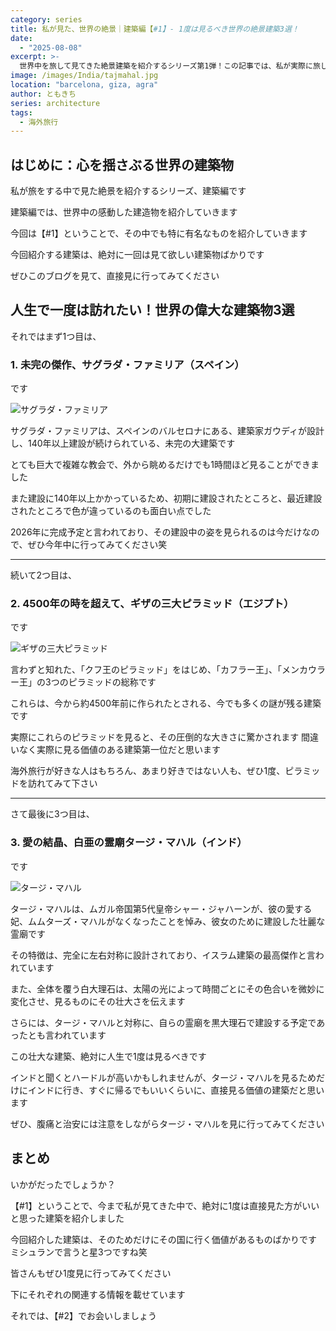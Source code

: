 ```yaml
---
category: series
title: 私が見た、世界の絶景｜建築編【#1】- 1度は見るべき世界の絶景建築3選！
date:
  - "2025-08-08"
excerpt: >-
  世界中を旅して見てきた絶景建築を紹介するシリーズ第1弾！この記事では、私が実際に旅して感動した世界の建築物の中から、スペインのサグラダ・ファミリア、エジプトのギザの三大ピラミッド、インドのタージ・マハルを厳選して紹介します。その建築のためだけにでも訪れる価値のある、一生に一度は見たい絶景の魅力に迫ります。
image: /images/India/tajmahal.jpg
location: "barcelona, giza, agra"
author: ともきち
series: architecture
tags:
  - 海外旅行
---
```


## はじめに：心を揺さぶる世界の建築物

私が旅をする中で見た絶景を紹介するシリーズ、建築編です

建築編では、世界中の感動した建造物を紹介していきます

今回は【#1】ということで、その中でも特に有名なものを紹介していきます

今回紹介する建築は、絶対に一回は見て欲しい建築物ばかりです

ぜひこのブログを見て、直接見に行ってみてください

## 人生で一度は訪れたい！世界の偉大な建築物3選

それではまず1つ目は、

### 1. 未完の傑作、サグラダ・ファミリア（スペイン）

です

![サグラダ・ファミリア](/images/Spain/sagrada-familia.jpg)

サグラダ・ファミリアは、スペインのバルセロナにある、建築家ガウディが設計し、140年以上建設が続けられている、未完の大建築です

とても巨大で複雑な教会で、外から眺めるだけでも1時間ほど見ることができました

また建設に140年以上かかっているため、初期に建設されたところと、最近建設されたところで色が違っているのも面白い点でした

2026年に完成予定と言われており、その建設中の姿を見られるのは今だけなので、ぜひ今年中に行ってみてください笑

---

続いて2つ目は、

### 2. 4500年の時を超えて、ギザの三大ピラミッド（エジプト）

です

![ギザの三大ピラミッド](/images/Egypt/the-three-great-pyramids-of-giza-with-sunset.jpg)

言わずと知れた、「クフ王のピラミッド」をはじめ、「カフラー王」、「メンカウラー王」の3つのピラミッドの総称です

これらは、今から約4500年前に作られたとされる、今でも多くの謎が残る建築です

実際にこれらのピラミッドを見ると、その圧倒的な大きさに驚かされます
間違いなく実際に見る価値のある建築第一位だと思います

海外旅行が好きな人はもちろん、あまり好きではない人も、ぜひ1度、ピラミッドを訪れてみて下さい

---

さて最後に3つ目は、

### 3. 愛の結晶、白亜の霊廟タージ・マハル（インド）

です

![タージ・マハル](/images/India/tajmahal.jpg)

タージ・マハルは、ムガル帝国第5代皇帝シャー・ジャハーンが、彼の愛する妃、ムムターズ・マハルがなくなったことを悼み、彼女のために建設した壮麗な霊廟です

その特徴は、完全に左右対称に設計されており、イスラム建築の最高傑作と言われています

また、全体を覆う白大理石は、太陽の光によって時間ごとにその色合いを微妙に変化させ、見るものにその壮大さを伝えます

さらには、タージ・マハルと対称に、自らの霊廟を黒大理石で建設する予定であったとも言われています

この壮大な建築、絶対に人生で1度は見るべきです

インドと聞くとハードルが高いかもしれませんが、タージ・マハルを見るためだけにインドに行き、すぐに帰るでもいいくらいに、直接見る価値の建築だと思います

ぜひ、腹痛と治安には注意をしながらタージ・マハルを見に行ってみてください

## まとめ

いかがだったでしょうか？

【#1】ということで、今まで私が見てきた中で、絶対に1度は直接見た方がいいと思った建築を紹介しました

今回紹介した建築は、そのためだけにその国に行く価値があるものばかりです
ミシュランで言うと星3つですね笑

皆さんもぜひ1度見に行ってみてください

下にそれぞれの関連する情報を載せています

それでは、【#2】でお会いしましょう
